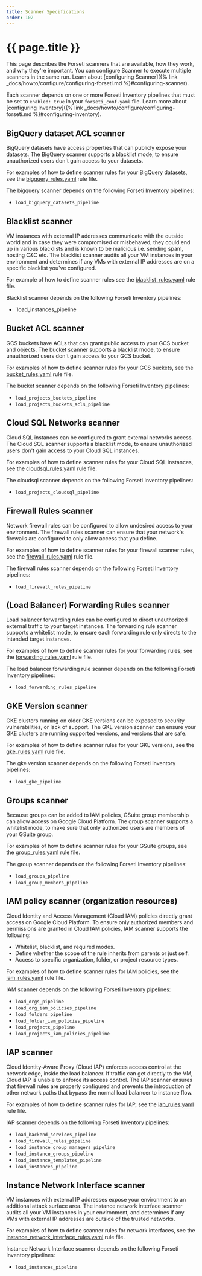 ```yaml
---
title: Scanner Specifications
order: 102
---
```


# {{ page.title }}

This page describes the Forseti scanners that are available, how they work, and
why they're important. You can configure Scanner to execute multiple scanners in
the same run. Learn about [configuring
Scanner]({% link _docs/howto/configure/configuring-forseti.md %}#configuring-scanner).

Each scanner depends on one or more Forseti Inventory pipelines that must be set
to `enabled: true` in your `forseti_conf.yaml` file. Learn more about
[configuring
Inventory]({% link _docs/howto/configure/configuring-forseti.md %}#configuring-inventory).

## BigQuery dataset ACL scanner

BigQuery datasets have access properties that can publicly expose your datasets.
The BigQuery scanner supports a blacklist mode, to ensure unauthorized users
don't gain access to your datasets.

For examples of how to define scanner rules for your BigQuery datasets, see the
[bigquery_rules.yaml](https://github.com/GoogleCloudPlatform/forseti-security/blob/dev/rules/bigquery_rules.yaml)
rule file.

The bigquery scanner depends on the following Forseti Inventory pipelines:

- `load_bigquery_datasets_pipeline`

## Blacklist scanner

VM instances with external IP addresses communicate with the outside world 
and in case they were compromised or misbehaved, they could end up in various 
blacklists and is known to be malicious i.e. sending spam, hosting C&C etc.
The blacklist scanner audits all your VM instances in your environment and 
determines if any VMs with external IP addresses are on a specific blacklist 
you've configured.

For example of how to define scanner rules see the [blacklist_rules.yaml](https://github.com/GoogleCloudPlatform/forseti-security/blob/dev/rules/blacklist_rules.yaml)
rule file.

Blacklist scanner depends on the following Forseti Inventory pipelines:

- `load_instances_pipeline

## Bucket ACL scanner

GCS buckets have ACLs that can grant public access to your GCS bucket and
objects. The bucket scanner supports a blacklist mode, to ensure unauthorized
users don't gain access to your GCS bucket.

For examples of how to define scanner rules for your GCS buckets, see the
[bucket_rules.yaml](https://github.com/GoogleCloudPlatform/forseti-security/blob/dev/rules/bucket_rules.yaml) rule file.

The bucket scanner depends on the following Forseti Inventory pipelines:

- `load_projects_buckets_pipeline`
- `load_projects_buckets_acls_pipeline`

## Cloud SQL Networks scanner

Cloud SQL instances can be configured to grant external networks access. The
Cloud SQL scanner supports a blacklist mode, to ensure unauthorized users don't
gain access to your Cloud SQL instances.

For examples of how to define scanner rules for your Cloud SQL instances, see
the
[cloudsql_rules.yaml](https://github.com/GoogleCloudPlatform/forseti-security/blob/dev/rules/cloudsql_rules.yaml)
rule file.

The cloudsql scanner depends on the following Forseti Inventory pipelines:

- `load_projects_cloudsql_pipeline`

## Firewall Rules scanner
Network firewall rules can be configured to allow undesired access to your 
environment. The firewall rules scanner can ensure that your network's 
firewalls are configured to only allow access that you define.

For examples of how to define scanner rules for your firewall scanner rules, see the
[firewall_rules.yaml](https://github.com/GoogleCloudPlatform/forseti-security/blob/dev/rules/firewall_rules.yaml)
rule file.

The firewall rules scanner depends on the following Forseti
Inventory pipelines:

- `load_firewall_rules_pipeline`


## (Load Balancer) Forwarding Rules scanner

Load balancer forwarding rules can be configured to direct unauthorized external
traffic to your target instances. The forwarding rule scanner supports a
whitelist mode, to ensure each forwarding rule only directs to the intended
target instances.

For examples of how to define scanner rules for your forwarding rules, see the
[forwarding_rules.yaml](https://github.com/GoogleCloudPlatform/forseti-security/blob/dev/rules/forwarding_rules.yaml)
rule file.

The load balancer forwarding rule scanner depends on the following Forseti
Inventory pipelines:

- `load_forwarding_rules_pipeline`

## GKE Version scanner

GKE clusters running on older GKE versions can be exposed to security 
vulnerabilities, or lack of support.  The GKE version scanner can ensure 
your GKE clusters are running supported versions, and versions that are safe.

For examples of how to define scanner rules for your GKE versions, see the
[gke_rules.yaml](https://github.com/GoogleCloudPlatform/forseti-security/blob/dev/rules/gke_rules.yaml)
rule file.

The gke version scanner depends on the following Forseti Inventory pipelines:

- `load_gke_pipeline`

## Groups scanner

Because groups can be added to IAM policies, GSuite group membership can allow
access on Google Cloud Platform. The group scanner supports a whitelist mode, to
make sure that only authorized users are members of your GSuite group.

For examples of how to define scanner rules for your GSuite groups, see the
[group_rules.yaml](https://github.com/GoogleCloudPlatform/forseti-security/blob/dev/rules/group_rules.yaml)
rule file.

The group scanner depends on the following Forseti Inventory pipelines:

- `load_groups_pipeline`
- `load_group_members_pipeline`

## IAM policy scanner (organization resources)

Cloud Identity and Access Management (Cloud IAM) policies directly grant access
on Google Cloud Platform. To ensure only authorized members and permissions are
granted in Cloud IAM policies, IAM scanner supports the following:

- Whitelist, blacklist, and required modes.
- Define whether the scope of the rule inherits from parents or just self.
- Access to specific organization, folder, or project resource types.

For examples of how to define scanner rules for IAM policies, see the
[iam_rules.yaml](https://github.com/GoogleCloudPlatform/forseti-security/blob/dev/rules/iam_rules.yaml)
rule file.

IAM scanner depends on the following Forseti Inventory pipelines:

- `load_orgs_pipeline`
- `load_org_iam_policies_pipeline`
- `load_folders_pipeline`
- `load_folder_iam_policies_pipeline`
- `load_projects_pipeline`
- `load_projects_iam_policies_pipeline`

## IAP scanner

Cloud Identity-Aware Proxy (Cloud IAP) enforces access control at the network
edge, inside the load balancer. If traffic can get directly to the VM, Cloud IAP
is unable to enforce its access control. The IAP scanner ensures that firewall
rules are properly configured and prevents the introduction of other network
paths that bypass the normal load balancer to instance flow.

For examples of how to define scanner rules for IAP, see the
[iap_rules.yaml](https://github.com/GoogleCloudPlatform/forseti-security/blob/dev/rules/iap_rules.yaml)
rule file.

IAP scanner depends on the following Forseti Inventory pipelines:

- `load_backend_services_pipeline`
- `load_firewall_rules_pipeline`
- `load_instance_group_managers_pipeline`
- `load_instance_groups_pipeline`
- `load_instance_templates_pipeline`
- `load_instances_pipeline`

## Instance Network Interface scanner

VM instances with external IP addresses expose your environment to an
additional attack surface area. The instance network interface scanner audits
all your VM instances in your environment, and determines if any VMs with
external IP addresses are outside of the trusted networks.

For examples of how to define scanner rules for network interfaces, see the
[instance_network_interface_rules.yaml](https://github.com/GoogleCloudPlatform/forseti-security/blob/dev/rules/instance_network_interface_rules.yaml)
rule file.

Instance Network Interface scanner depends on the following Forseti Inventory pipelines:

- `load_instances_pipeline`
